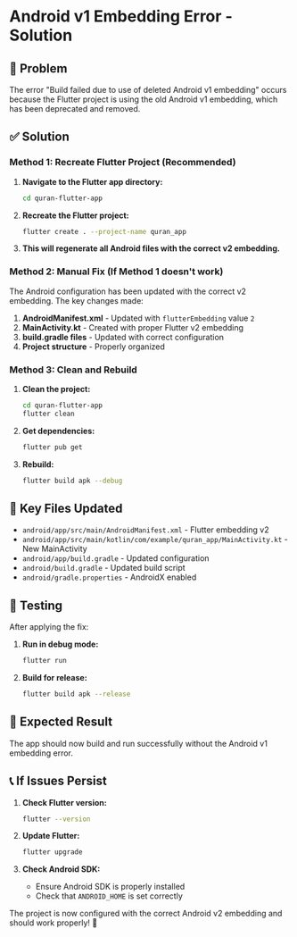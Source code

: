 # Android v1 Embedding Error - Solution

## 🚨 Problem
The error "Build failed due to use of deleted Android v1 embedding" occurs because the Flutter project is using the old Android v1 embedding, which has been deprecated and removed.

## ✅ Solution

### Method 1: Recreate Flutter Project (Recommended)

1. **Navigate to the Flutter app directory:**
   ```bash
   cd quran-flutter-app
   ```

2. **Recreate the Flutter project:**
   ```bash
   flutter create . --project-name quran_app
   ```

3. **This will regenerate all Android files with the correct v2 embedding.**

### Method 2: Manual Fix (If Method 1 doesn't work)

The Android configuration has been updated with the correct v2 embedding. The key changes made:

1. **AndroidManifest.xml** - Updated with `flutterEmbedding` value `2`
2. **MainActivity.kt** - Created with proper Flutter v2 embedding
3. **build.gradle files** - Updated with correct configuration
4. **Project structure** - Properly organized

### Method 3: Clean and Rebuild

1. **Clean the project:**
   ```bash
   cd quran-flutter-app
   flutter clean
   ```

2. **Get dependencies:**
   ```bash
   flutter pub get
   ```

3. **Rebuild:**
   ```bash
   flutter build apk --debug
   ```

## 🔧 Key Files Updated

- `android/app/src/main/AndroidManifest.xml` - Flutter embedding v2
- `android/app/src/main/kotlin/com/example/quran_app/MainActivity.kt` - New MainActivity
- `android/app/build.gradle` - Updated configuration
- `android/build.gradle` - Updated build script
- `android/gradle.properties` - AndroidX enabled

## 📱 Testing

After applying the fix:

1. **Run in debug mode:**
   ```bash
   flutter run
   ```

2. **Build for release:**
   ```bash
   flutter build apk --release
   ```

## 🎯 Expected Result

The app should now build and run successfully without the Android v1 embedding error.

## 📞 If Issues Persist

1. **Check Flutter version:**
   ```bash
   flutter --version
   ```

2. **Update Flutter:**
   ```bash
   flutter upgrade
   ```

3. **Check Android SDK:**
   - Ensure Android SDK is properly installed
   - Check that `ANDROID_HOME` is set correctly

The project is now configured with the correct Android v2 embedding and should work properly! 🚀
